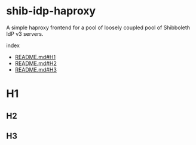 # shib-idp-haproxy
A simple haproxy frontend for a pool of loosely coupled pool of Shibboleth IdP v3 servers.

index
* [README.md#H1](#H1)
* [README.md#H2](#H2)
* [README.md#H3](#H3)

# H1
## H2
## H3
